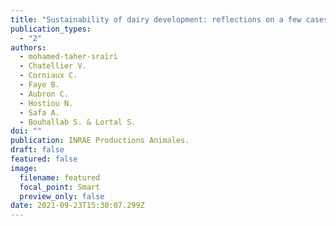 ```yaml
---
title: "Sustainability of dairy development: reflections on a few cases in the world"
publication_types:
  - "2"
authors:
  - mohamed-taher-sraïri
  - Chatellier V.
  - Corniaux C.
  - Faye B.
  - Aubron C.
  - Hostiou N.
  - Safa A.
  - Bouhallab S. & Lortal S.
doi: ""
publication: INRAE Productions Animales.
draft: false
featured: false
image:
  filename: featured
  focal_point: Smart
  preview_only: false
date: 2021-09-23T15:30:07.299Z
---
```

